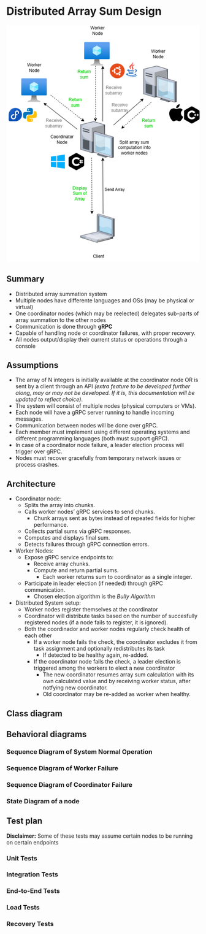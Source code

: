 # Distributed Array Sum Design

![Overall system look](System_Architecture.drawio.png)

## Summary

- Distributed array summation system
- Multiple nodes have differente languages and OSs (may be physical or virtual)
- One coordinator nodes (which may be reelected) delegates sub-parts of array summation to the other nodes
- Communication is done through **gRPC**
- Capable of handling node or coordinator failures, with proper recovery.
- All nodes output/display their current status or operations through a console

## Assumptions

- The array of N integers is initially available at the coordinator node OR is sent by a client through an API *(extra feature to be developed further along, may or may not be developed. If it is, this documentation will be updated to reflect choice)*.
- The system will consist of multiple nodes (physical computers or VMs).
- Each node will have a gRPC server running to handle incoming messages.
- Communication between nodes will be done over gRPC.
- Each member must implement using different operating systems and different programming languages (both must support gRPC).
- In case of a coordinator node failure, a leader election process will trigger over gRPC.
- Nodes must recover gracefully from temporary network issues or process crashes.

## Architecture

- Coordinator node:
  - Splits the array into chunks.
  - Calls worker nodes’ gRPC services to send chunks.
    - Chunk arrays sent as bytes instead of repeated fields for higher performance.
  - Collects partial sums via gRPC responses.
  - Computes and displays final sum.
  - Detects failures through gRPC connection errors.
- Worker Nodes:
  - Expose gRPC service endpoints to:
    - Receive array chunks.
    - Compute and return partial sums.
      - Each worker returns sum to coordinator as a single integer.
  - Participate in leader election (if needed) through gRPC communication.
    - Chosen election algorithm is the *Bully Algorithm*
- Distributed System setup:
  - Worker nodes register themselves at the coordinator
  - Coordinator will distribute tasks based on the number of succesfully registered nodes (if a node fails to register, it is ignored).
  - Both the coordinador and worker nodes regularly check health of each other
    - If a worker node fails the check, the coordinator excludes it from task assignment and optionally redistributes its task
      - If detected to be healthy again, re-added.
    - If the coordinator node fails the check, a leader election is triggered among the workers to elect a new coordinator
      - The new coordinator resumes array sum calculation with its own calculated value and by receiving worker status, after notfying new coordinator.
      - Old coordinator may be re-added as worker when healthy.

## Class diagram

## Behavioral diagrams

### Sequence Diagram of System Normal Operation

### Sequence Diagram of Worker Failure

### Sequence Diagram of Coordinator Failure

### State Diagram of a node

## Test plan

**Disclaimer:** Some of these tests may assume certain nodes to be running on certain endpoints

### Unit Tests

### Integration Tests

### End-to-End Tests

### Load Tests

### Recovery Tests
